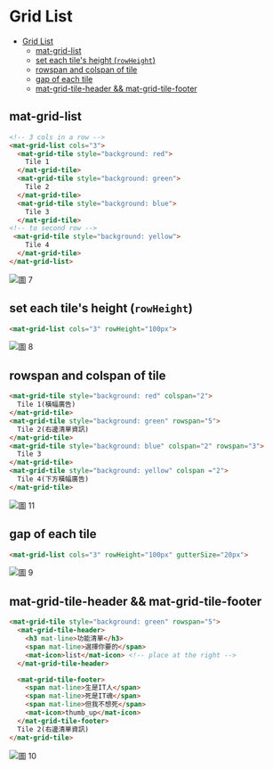 # Grid List

- [Grid List](#grid-list)
  - [mat-grid-list](#mat-grid-list)
  - [set each tile's height (`rowHeight`)](#set-each-tiles-height-rowheight)
  - [rowspan and colspan of tile](#rowspan-and-colspan-of-tile)
  - [gap of each tile](#gap-of-each-tile)
  - [mat-grid-tile-header && mat-grid-tile-footer](#mat-grid-tile-header--mat-grid-tile-footer)


## mat-grid-list

```html
<!-- 3 cols in a row -->
<mat-grid-list cols="3">
  <mat-grid-tile style="background: red">
    Tile 1
  </mat-grid-tile>
  <mat-grid-tile style="background: green">
    Tile 2
  </mat-grid-tile>
  <mat-grid-tile style="background: blue">
    Tile 3
  </mat-grid-tile>
<!-- to second row -->
 <mat-grid-tile style="background: yellow">
    Tile 4
  </mat-grid-tile>
</mat-grid-list>
```
![圖 7](images/1bad1160f786e73ec962513a020298c5d0a737fd6fbd6a0f845427e91ddc33dd.png)  


## set each tile's height (`rowHeight`)

```html
<mat-grid-list cols="3" rowHeight="100px">
```
![圖 8](images/6693be4b51963bfb3010c5fefd60bdabca0254df6de8de12e4aaceb441365e14.png)  


## rowspan and colspan of tile

```html
<mat-grid-tile style="background: red" colspan="2">
  Tile 1(橫幅廣告)
</mat-grid-tile>
<mat-grid-tile style="background: green" rowspan="5">
  Tile 2(右邊清單資訊)
</mat-grid-tile>
<mat-grid-tile style="background: blue" colspan="2" rowspan="3">
  Tile 3
</mat-grid-tile>
<mat-grid-tile style="background: yellow" colspan ="2">
  Tile 4(下方橫幅廣告)
</mat-grid-tile>
```
![圖 11](images/e1e413b7f83ac0b287a41f7d70831967187c4582aae83fce295cda38abfebe05.png)  


## gap of each tile

```html
<mat-grid-list cols="3" rowHeight="100px" gutterSize="20px">
```
![圖 9](images/0e324255e3ce8d9ccd222a33bc6bf7212218469ac15361928248a3ae75a85456.png)  


## mat-grid-tile-header && mat-grid-tile-footer

```html
<mat-grid-tile style="background: green" rowspan="5">
  <mat-grid-tile-header>
    <h3 mat-line>功能清單</h3>
    <span mat-line>選擇你要的</span>
    <mat-icon>list</mat-icon> <!-- place at the right -->
  </mat-grid-tile-header>

  <mat-grid-tile-footer>
    <span mat-line>生是IT人</span>
    <span mat-line>死是IT魂</span>
    <span mat-line>但我不想死</span>
    <mat-icon>thumb_up</mat-icon> 
  </mat-grid-tile-footer>
  Tile 2(右邊清單資訊)
</mat-grid-tile>
```
![圖 10](images/7395708e31663a44057fdbde2da602a6dc301c8da925cb3f3dda98b166a33a5d.png)  

